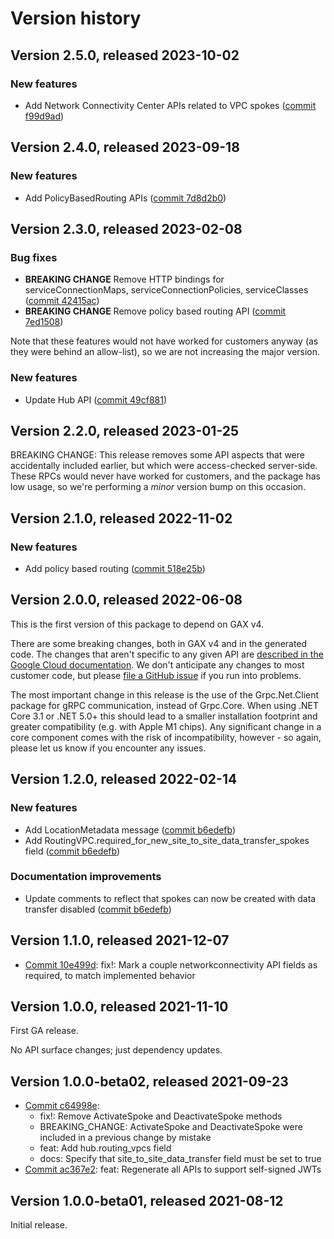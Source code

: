 # Version history

## Version 2.5.0, released 2023-10-02

### New features

- Add Network Connectivity Center APIs related to VPC spokes ([commit f99d9ad](https://github.com/googleapis/google-cloud-dotnet/commit/f99d9ad52e49ae453e8b0007d6b2a2f6f6b85b31))

## Version 2.4.0, released 2023-09-18

### New features

- Add PolicyBasedRouting APIs ([commit 7d8d2b0](https://github.com/googleapis/google-cloud-dotnet/commit/7d8d2b0f58d91865588fd067a14e558e4db57b32))

## Version 2.3.0, released 2023-02-08

### Bug fixes

- **BREAKING CHANGE** Remove HTTP bindings for serviceConnectionMaps, serviceConnectionPolicies, serviceClasses ([commit 42415ac](https://github.com/googleapis/google-cloud-dotnet/commit/42415ac34613365778af5f8ec2cd68208e6b171f))
- **BREAKING CHANGE** Remove policy based routing API ([commit 7ed1508](https://github.com/googleapis/google-cloud-dotnet/commit/7ed15089ab0972c8b267f3249df1d0502ecdb335))

Note that these features would not have worked for customers anyway
(as they were behind an allow-list), so we are not increasing the
major version.

### New features

- Update Hub API ([commit 49cf881](https://github.com/googleapis/google-cloud-dotnet/commit/49cf881c481b0519656aaae9f9d85016d61d30bb))

## Version 2.2.0, released 2023-01-25

BREAKING CHANGE: This release removes some API aspects that were
accidentally included earlier, but which were access-checked
server-side. These RPCs would never have worked for customers, and
the package has low usage, so we're performing a *minor* version
bump on this occasion.
## Version 2.1.0, released 2022-11-02

### New features

- Add policy based routing ([commit 518e25b](https://github.com/googleapis/google-cloud-dotnet/commit/518e25be69cc8df4c04b5de0aca043818d50c795))

## Version 2.0.0, released 2022-06-08

This is the first version of this package to depend on GAX v4.

There are some breaking changes, both in GAX v4 and in the generated
code. The changes that aren't specific to any given API are [described in the Google Cloud
documentation](https://cloud.google.com/dotnet/docs/reference/help/breaking-gax4).
We don't anticipate any changes to most customer code, but please [file a
GitHub issue](https://github.com/googleapis/google-cloud-dotnet/issues/new/choose)
if you run into problems.

The most important change in this release is the use of the Grpc.Net.Client package
for gRPC communication, instead of Grpc.Core. When using .NET Core 3.1 or .NET 5.0+
this should lead to a smaller installation footprint and greater compatibility (e.g.
with Apple M1 chips). Any significant change in a core component comes with the risk
of incompatibility, however - so again, please let us know if you encounter any
issues.


## Version 1.2.0, released 2022-02-14

### New features

- Add LocationMetadata message ([commit b6edefb](https://github.com/googleapis/google-cloud-dotnet/commit/b6edefb793651dc0f1a07349852f381e56139b9a))
- Add RoutingVPC.required_for_new_site_to_site_data_transfer_spokes field ([commit b6edefb](https://github.com/googleapis/google-cloud-dotnet/commit/b6edefb793651dc0f1a07349852f381e56139b9a))

### Documentation improvements

- Update comments to reflect that spokes can now be created with data transfer disabled ([commit b6edefb](https://github.com/googleapis/google-cloud-dotnet/commit/b6edefb793651dc0f1a07349852f381e56139b9a))

## Version 1.1.0, released 2021-12-07

- [Commit 10e499d](https://github.com/googleapis/google-cloud-dotnet/commit/10e499d): fix!: Mark a couple networkconnectivity API fields as required, to match implemented behavior

## Version 1.0.0, released 2021-11-10

First GA release.

No API surface changes; just dependency updates.

## Version 1.0.0-beta02, released 2021-09-23

- [Commit c64998e](https://github.com/googleapis/google-cloud-dotnet/commit/c64998e):
  - fix!: Remove ActivateSpoke and DeactivateSpoke methods
  - BREAKING_CHANGE: ActivateSpoke and DeactivateSpoke were included in a previous change by mistake
  - feat: Add hub.routing_vpcs field
  - docs: Specify that site_to_site_data_transfer field must be set to true
- [Commit ac367e2](https://github.com/googleapis/google-cloud-dotnet/commit/ac367e2): feat: Regenerate all APIs to support self-signed JWTs

## Version 1.0.0-beta01, released 2021-08-12

Initial release.
